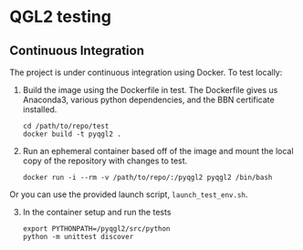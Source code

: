 # QGL2 testing #

## Continuous Integration ##

The project is under continuous integration using Docker.  To test locally:

1. Build the image using the Dockerfile in test. The Dockerfile gives us
   Anaconda3, various python dependencies, and the BBN certificate installed.

    ```shell
    cd /path/to/repo/test
    docker build -t pyqgl2 .
    ```

2. Run an ephemeral container based off of the image and mount the local copy of
   the repository with changes to test.

    ```shell
    docker run -i --rm -v /path/to/repo/:/pyqgl2 pyqgl2 /bin/bash
    ```
  Or you can use the provided launch script, `launch_test_env.sh`.

3. In the container setup and run the tests

    ```shell
    export PYTHONPATH=/pyqgl2/src/python
    python -m unittest discover
    ```
